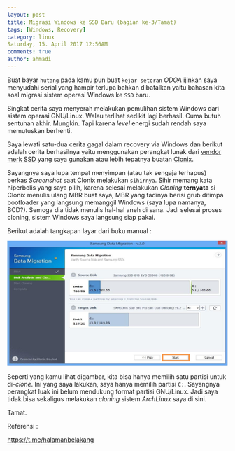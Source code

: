 ```yaml
---
layout: post
title: Migrasi Windows ke SSD Baru (bagian ke-3/Tamat)
tags: [Windows, Recovery]
category: linux
Saturday, 15. April 2017 12:56AM 
comments: true
author: ahmadi
--- 
```


Buat bayar `hutang` pada kamu pun buat `kejar setoran` *ODOA* ijinkan saya menyudahi serial yang hampir terlupa bahkan dibatalkan yaitu bahasan kita soal migrasi sistem operasi Windows ke `SSD` baru.

Singkat cerita saya menyerah melakukan pemulihan sistem Windows dari sistem operasi GNU/Linux. Walau terlihat sedikit lagi berhasil. Cuma butuh sentuhan akhir. Mungkin. Tapi karena *level* energi sudah rendah saya memutuskan berhenti.

Saya lewati satu-dua cerita gagal dalam recovery via Windows dan berikut adalah cerita berhasilnya yaitu menggunakan perangkat lunak dari [vendor merk SSD](http://www.samsung.com/semiconductor/minisite/ssd/downloads/software/Samsung_Data_Migration_Setup_v30.zip) yang saya gunakan atau lebih tepatnya buatan [Clonix](http://clonix.co.kr/main.php). 

Sayangnya saya lupa tempat menyimpan (atau tak sengaja terhapus) berkas *Screenshot* saat Clonix melakukan `sihirnya`. Sihir memang kata hiperbolis yang saya pilih, karena selesai melakukan *Cloning* **ternyata** si Clonix menulis ulang MBR buat saya, MBR yang tadinya berisi grub ditimpa bootloader yang langsung memanggil Windows (saya lupa namanya, BCD?). Semoga dia tidak menulis hal-hal aneh di sana. Jadi selesai proses cloning, sistem Windows saya langsung siap pakai.

Berikut adalah tangkapan layar dari buku manual :

![](/img/kz3-clonix.png) 
 
Seperti yang kamu lihat digambar, kita bisa hanya memilih satu partisi untuk di-*clone*. Ini  yang saya lakukan, saya hanya memilih partisi `C:`. Sayangnya perangkat luak ini belum mendukung format partisi GNU/Linux. Jadi saya tidak bisa sekaligus melakukan *cloning* sistem *ArchLinux* saya di sini.

Tamat.

Referensi :

<https://t.me/halamanbelakang>
